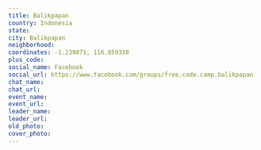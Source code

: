```yaml
---
title: Balikpapan
country: Indonesia
state: 
city: Balikpapan
neighborhood: 
coordinates: -1.239871, 116.859338
plus_code:
social_name: Facebook
social_url: https://www.facebook.com/groups/free.code.camp.balikpapan
chat_name:
chat_url:
event_name:
event_url:
leader_name:
leader_url:
old_photo: 
cover_photo:
---
```

